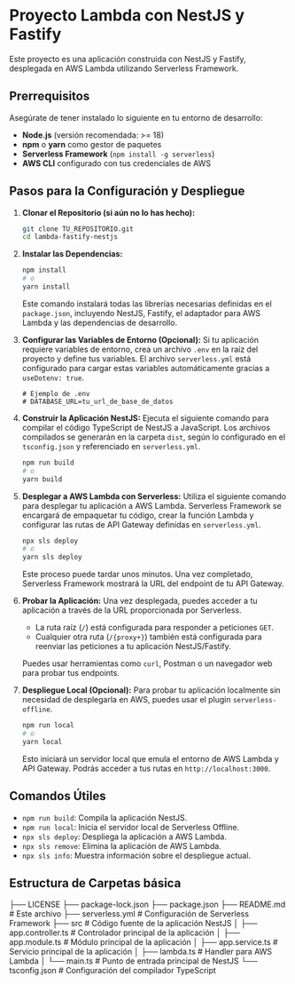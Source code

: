 # Proyecto Lambda con NestJS y Fastify

Este proyecto es una aplicación construida con NestJS y Fastify, desplegada en AWS Lambda utilizando Serverless Framework.

## Prerrequisitos

Asegúrate de tener instalado lo siguiente en tu entorno de desarrollo:

* **Node.js** (versión recomendada: >= 18)
* **npm** o **yarn** como gestor de paquetes
* **Serverless Framework** (`npm install -g serverless`)
* **AWS CLI** configurado con tus credenciales de AWS

## Pasos para la Configuración y Despliegue

1.  **Clonar el Repositorio (si aún no lo has hecho):**
    ```bash
    git clone TU_REPOSITORIO.git
    cd lambda-fastify-nestjs
    ```

2.  **Instalar las Dependencias:**
    ```bash
    npm install
    # o
    yarn install
    ```
    Este comando instalará todas las librerías necesarias definidas en el `package.json`, incluyendo NestJS, Fastify, el adaptador para AWS Lambda y las dependencias de desarrollo.

3.  **Configurar las Variables de Entorno (Opcional):**
    Si tu aplicación requiere variables de entorno, crea un archivo `.env` en la raíz del proyecto y define tus variables. El archivo `serverless.yml` está configurado para cargar estas variables automáticamente gracias a `useDotenv: true`.

    ```
    # Ejemplo de .env
    # DATABASE_URL=tu_url_de_base_de_datos
    ```

4.  **Construir la Aplicación NestJS:**
    Ejecuta el siguiente comando para compilar el código TypeScript de NestJS a JavaScript. Los archivos compilados se generarán en la carpeta `dist`, según lo configurado en el `tsconfig.json` y referenciado en `serverless.yml`.

    ```bash
    npm run build
    # o
    yarn build
    ```

5.  **Desplegar a AWS Lambda con Serverless:**
    Utiliza el siguiente comando para desplegar tu aplicación a AWS Lambda. Serverless Framework se encargará de empaquetar tu código, crear la función Lambda y configurar las rutas de API Gateway definidas en `serverless.yml`.

    ```bash
    npx sls deploy
    # o
    yarn sls deploy
    ```
    Este proceso puede tardar unos minutos. Una vez completado, Serverless Framework mostrará la URL del endpoint de tu API Gateway.

6.  **Probar la Aplicación:**
    Una vez desplegada, puedes acceder a tu aplicación a través de la URL proporcionada por Serverless.

    * La ruta raíz (`/`) está configurada para responder a peticiones `GET`.
    * Cualquier otra ruta (`/{proxy+}`) también está configurada para reenviar las peticiones a tu aplicación NestJS/Fastify.

    Puedes usar herramientas como `curl`, Postman o un navegador web para probar tus endpoints.

7.  **Despliegue Local (Opcional):**
    Para probar tu aplicación localmente sin necesidad de desplegarla en AWS, puedes usar el plugin `serverless-offline`.

    ```bash
    npm run local
    # o
    yarn local
    ```
    Esto iniciará un servidor local que emula el entorno de AWS Lambda y API Gateway. Podrás acceder a tus rutas en `http://localhost:3000`.

## Comandos Útiles

* `npm run build`: Compila la aplicación NestJS.
* `npm run local`: Inicia el servidor local de Serverless Offline.
* `npx sls deploy`: Despliega la aplicación a AWS Lambda.
* `npx sls remove`: Elimina la aplicación de AWS Lambda.
* `npx sls info`: Muestra información sobre el despliegue actual.

## Estructura de Carpetas básica

├── LICENSE
├── package-lock.json
├── package.json
├── README.md                  # Este archivo
├── serverless.yml            # Configuración de Serverless Framework
├── src                      # Código fuente de la aplicación NestJS
│   ├── app.controller.ts    # Controlador principal de la aplicación
│   ├── app.module.ts        # Módulo principal de la aplicación
│   ├── app.service.ts       # Servicio principal de la aplicación
│   ├── lambda.ts            # Handler para AWS Lambda
│   └── main.ts              # Punto de entrada principal de NestJS
└── tsconfig.json            # Configuración del compilador TypeScript